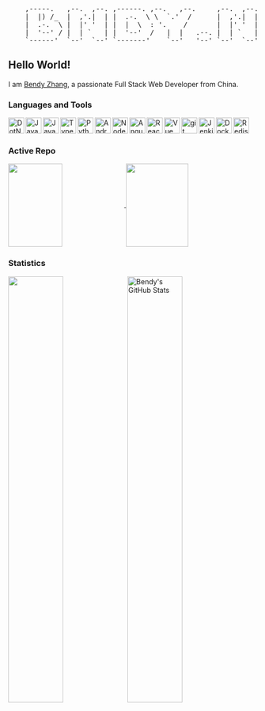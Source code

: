 <pre>
    ,-----.   ,--.  ,--. ,------. ,--.   ,--.     ,--.  ,--. ,------. ,--------.
    |  |) /_  |  ,'.|  | |  .-.  \ \  `.'  /      |  ,'.|  | |  .---' '--.  .--'
    |  .-.  \ |  |' '  | |  |  \  : '.    /       |  |' '  | |  `--,     |  |
    |  '--' / |  | `   | |  '--'  /   |  |   .--. |  | `   | |  `---.    |  |
    `------'  `--'  `--' `-------'    `--'   '--' `--'  `--' `------'    `--'
</pre>

## Hello World!

I am [Bendy Zhang](https://bndy.net), a passionate Full Stack Web Developer from China.

### Languages and Tools

<a href="https://dotnet.microsoft.com/" target="_blank"> <img align="left" src="https://static.bndy.net/images/logos/dotnet.svg" alt="DotNet" height="32px"/> </a>

<a href="https://www.java.com" target="_blank"><img align="left" alt="Java" height ="32px" src="https://static.bndy.net/images/logos/java.svg"></a>

<a href="https://developer.mozilla.org/en-US/docs/Web/JavaScript" target="_blank"> <img align="left" alt="JavaScript" height ="32px"  src="https://static.bndy.net/images/logos/javascript.png"> </a>

<a href="https://www.typescriptlang.org/" target="_blank"><img align="left" alt="Typescirpt" height ="32px" src="https://static.bndy.net/images/logos/typescript.png"></a>

<a href="https://www.python.org" target="_blank"><img align="left" alt="Python" height ="32px" src="https://static.bndy.net/images/logos/python.png"></a>

<a href="https://developer.android.com" target="_blank"> <img align="left" alt="Android" height ="32px" src="https://static.bndy.net/images/logos/android.png"> </a>

<a href="https://nodejs.org" target="_blank"><img align="left" alt="Node.js" height ="32px" src="https://static.bndy.net/images/logos/nodejs.png"></a>

<a href="https://angular.io/" target="_blank"> <img align="left" alt="Angular" height ="32px" src="https://static.bndy.net/images/logos/angular.svg"></a>

<a href="https://reactjs.org/" target="_blank"> <img align="left" alt="React" height ="32px" src="https://static.bndy.net/images/logos/react.png"></a>

<a href="https://vuejs.org/" target="_blank"><img align="left" alt="Vue" height ="32px" src="https://static.bndy.net/images/logos/vue.png"></a>

<a href="https://git-scm.com/" target="_blank"><img src="https://static.bndy.net/images/logos/git.svg" align="left" alt="git" height='32px'/> </a>

<a href="https://www.jenkins.io/" target="_blank"><img src="https://static.bndy.net/images/logos/jenkins.svg" align="left" alt="Jenkins" height='32px'/> </a>

<a href="https://www.docker.com/" target="_blank"><img src="https://static.bndy.net/images/logos/docker.svg" align="left" alt="Docker" height='32px'/> </a>

<a href="https://redis.io/" target="_blank"><img src="https://static.bndy.net/images/logos/redis.svg" align="left" alt="Redis" height='32px'/></a>

<br />
<br />

### Active Repo

<div>
<a href="https://github.com/bndynet/web-framework-for-java">
<img align="center" width="46.5%" height="168px" src="https://github-readme-stats.vercel.app/api/pin/?username=bndynet&repo=web-framework-for-java&hide_border=true&theme=transparent&card_width=350" />
</a>
<a href="https://github.com/bndynet/admin-template-for-react">
<img align="center" width="50%" height="168px" src="https://github-readme-stats.vercel.app/api/pin/?username=bndynet&repo=admin-template-for-react&hide_border=true&theme=transparent&card_width=350" />
</a>
</div>

### Statistics

<div>
<img align="center" width="47%" src="https://github-readme-stats.vercel.app/api/top-langs/?username=bndynet&hide_border=true&layout=compact&theme=transparent&langs_count=6&hide=html,css&card_width=350" />
<img align="center" width="47%" src="https://github-readme-stats.vercel.app/api?username=bndynet&&show_icons=true&hide_border=true&theme=transparent&line_height=30.3&count_private=true&hide=contribs&card_width=400" alt="Bendy's GitHub Stats" />
</div>
